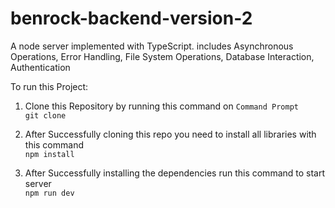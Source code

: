 # benrock-backend-version-2

A node server implemented with TypeScript. includes Asynchronous Operations, Error Handling, File System Operations,
Database Interaction, Authentication

To run this Project:

1. Clone this Repository by running this command on `Command Prompt` <br />
   `git clone`

2. After Successfully cloning this repo you need to install all libraries with this command <br />
   `npm install`

3. After Successfully installing the dependencies run this command to start server <br />
   `npm run dev`
